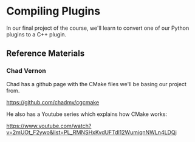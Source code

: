 # Compiling Plugins

In our final project of the course, we'll learn to convert one of our Python plugins to a C++ plugin.

## Reference Materials

### Chad Vernon 

Chad has a github page with the CMake files we'll be basing our project from.

https://github.com/chadmv/cgcmake

He also has a Youtube series which explains how CMake works:

https://www.youtube.com/watch?v=2mUOt_F2ywo&list=PL_RMNSHxKvdUFTdl12WumiqnNWLn4LDQj